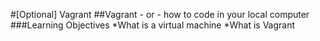 #[Optional] Vagrant
##Vagrant - or - how to code in your local computer
###Learning Objectives
*What is a virtual machine
*What is Vagrant
